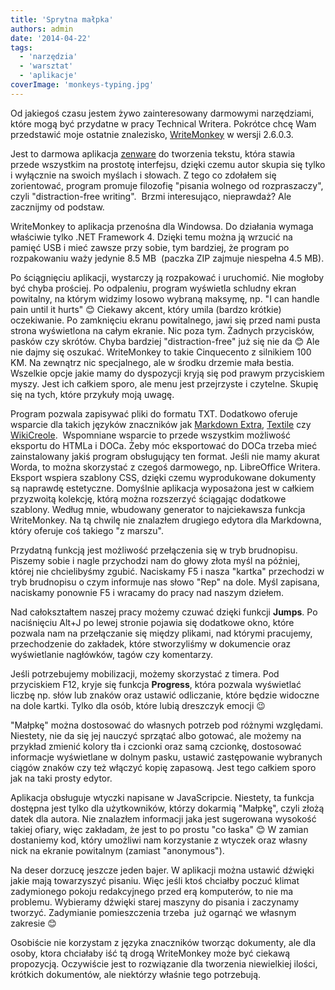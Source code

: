 ```yaml
---
title: 'Sprytna małpka'
authors: admin
date: '2014-04-22'
tags:
  - 'narzędzia'
  - 'warsztat'
  - 'aplikacje'
coverImage: 'monkeys-typing.jpg'
---
```


Od jakiegoś czasu jestem żywo zainteresowany darmowymi narzędziami, które mogą
być przydatne w pracy Technical Writera. Pokrótce chcę Wam przedstawić moje
ostatnie znalezisko, [WriteMonkey](http://writemonkey.com/) w wersji 2.6.0.3.

<!--truncate-->

Jest to darmowa aplikacja
[zenware](http://searchunifiedcommunications.techtarget.com/definition/zenware 'zenware') do
tworzenia tekstu, która stawia przede wszystkim na prostotę interfejsu, dzięki
czemu autor skupia się tylko i wyłącznie na swoich myślach i słowach. Z tego co
zdołałem się zorientować, program promuje filozofię "pisania wolnego od
rozpraszaczy", czyli "distraction-free writing".  Brzmi interesująco,
nieprawdaż? Ale zacznijmy od podstaw.

WriteMonkey to aplikacja przenośna dla Windowsa. Do działania wymaga właściwie
tylko .NET Framework 4. Dzięki temu można ją wrzucić na pamięć USB i mieć zawsze
przy sobie, tym bardziej, że program po rozpakowaniu waży jedynie 8.5 MB
 (paczka ZIP zajmuje niespełna 4.5 MB).

Po ściągnięciu aplikacji, wystarczy ją rozpakować i uruchomić. Nie mogłoby być
chyba prościej. Po odpaleniu, program wyświetla schludny ekran powitalny, na
którym widzimy losowo wybraną maksymę, np. "I can handle pain until it hurts" 😊
Ciekawy akcent, który umila (bardzo krótkie) oczekiwanie. Po zamknięciu ekranu
powitalnego, jawi się przed nami pusta strona wyświetlona na całym ekranie. Nic
poza tym. Żadnych przycisków, pasków czy skrótów. Chyba bardziej
"distraction-free" już się nie da 😊 Ale nie dajmy się oszukać. WriteMonkey to
takie Cinquecento z silnikiem 100 KM. Na zewnątrz nic specjalnego, ale w środku
drzemie mała bestia. Wszelkie opcje jakie mamy do dyspozycji kryją się pod
prawym przyciskiem myszy. Jest ich całkiem sporo, ale menu jest przejrzyste i
czytelne. Skupię się na tych, które przykuły moją uwagę.

Program pozwala zapisywać pliki do formatu TXT. Dodatkowo oferuje wsparcie dla
takich języków znaczników jak
[Markdown Extra](http://en.wikipedia.org/wiki/Markdown_Extra),
[Textile](<http://en.wikipedia.org/wiki/Textile_(markup_language)>) czy
[WikiCreole](<http://en.wikipedia.org/wiki/Creole_(markup)>).  Wspomniane
wsparcie to przede wszystkim możliwość eksportu do HTMLa i DOCa. Żeby móc
eksportować do DOCa trzeba mieć zainstalowany jakiś program obsługujący ten
format. Jeśli nie mamy akurat Worda, to można skorzystać z czegoś darmowego, np.
LibreOffice Writera. Eksport wspiera szablony CSS, dzięki czemu wyprodukowane
dokumenty są naprawdę estetyczne. Domyślnie aplikacja wyposażona jest w całkiem
przyzwoitą kolekcję, którą można rozszerzyć ściągając dodatkowe szablony. Według
mnie, wbudowany generator to najciekawsza funkcja WriteMonkey. Na tą chwilę nie
znalazłem drugiego edytora dla Markdowna, który oferuje coś takiego "z marszu".

Przydatną funkcją jest możliwość przełączenia się w tryb brudnopisu. Piszemy
sobie i nagle przychodzi nam do głowy złota myśl na później, której nie
chcielibyśmy zgubić. Naciskamy F5 i nasza "kartka" przechodzi w tryb brudnopisu
o czym informuje nas słowo "Rep" na dole. Myśl zapisana, naciskamy ponownie F5 i
wracamy do pracy nad naszym dziełem.

Nad całokształtem naszej pracy możemy czuwać dzięki funkcji **Jumps**. Po
naciśnięciu Alt+J po lewej stronie pojawia się dodatkowe okno, które pozwala nam
na przełączanie się między plikami, nad którymi pracujemy, przechodzenie do
zakładek, które stworzyliśmy w dokumencie oraz wyświetlanie nagłówków, tagów czy
komentarzy.

Jeśli potrzebujemy mobilizacji, możemy skorzystać z timera. Pod przyciskiem F12,
kryje się funkcja **Progress**, która pozwala wyświetlać liczbę np. słów lub
znaków oraz ustawić odliczanie, które będzie widoczne na dole kartki. Tylko dla
osób, które lubią dreszczyk emocji 😉

"Małpkę" można dostosować do własnych potrzeb pod różnymi względami. Niestety,
nie da się jej nauczyć sprzątać albo gotować, ale możemy na przykład zmienić
kolory tła i czcionki oraz samą czcionkę, dostosować informacje wyświetlane w
dolnym pasku, ustawić zastępowanie wybranych ciągów znaków czy też włączyć kopię
zapasową. Jest tego całkiem sporo jak na taki prosty edytor.

Aplikacja obsługuje wtyczki napisane w JavaScripcie. Niestety, ta funkcja
dostępna jest tylko dla użytkowników, którzy dokarmią "Małpkę", czyli złożą
datek dla autora. Nie znalazłem informacji jaka jest sugerowana wysokość takiej
ofiary, więc zakładam, że jest to po prostu "co łaska" 😊 W zamian dostaniemy
kod, który umożliwi nam korzystanie z wtyczek oraz własny nick na ekranie
powitalnym (zamiast "anonymous").

Na deser dorzucę jeszcze jeden bajer. W aplikacji można ustawić dźwięki jakie
mają towarzyszyć pisaniu. Więc jeśli ktoś chciałby poczuć klimat zadymionego
pokoju redakcyjnego przed erą komputerów, to nie ma problemu. Wybieramy dźwięki
starej maszyny do pisania i zaczynamy tworzyć. Zadymianie pomieszczenia trzeba
 już ogarnąć we własnym zakresie 😊

Osobiście nie korzystam z języka znaczników tworząc dokumenty, ale dla osoby,
ktora chciałaby iść tą drogą WriteMonkey może być ciekawą propozycją. Oczywiście
jest to rozwiązanie dla tworzenia niewielkiej ilości, krótkich dokumentów, ale
niektórzy właśnie tego potrzebują.
